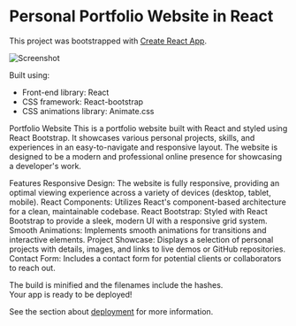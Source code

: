# Personal Portfolio Website in React

This project was bootstrapped with [Create React App](https://github.com/facebook/create-react-app).

![Screenshot](![Image](https://github.com/user-attachments/assets/e4660a2f-8fab-4a8f-a745-090a239e073b))

Built using:

- Front-end library: React
- CSS framework: React-bootstrap
- CSS animations library: Animate.css

Portfolio Website
This is a portfolio website built with React and styled using React Bootstrap. It showcases various personal projects, skills, and experiences in an easy-to-navigate and responsive layout. The website is designed to be a modern and professional online presence for showcasing a developer's work.

Features
Responsive Design: The website is fully responsive, providing an optimal viewing experience across a variety of devices (desktop, tablet, mobile).
React Components: Utilizes React's component-based architecture for a clean, maintainable codebase.
React Bootstrap: Styled with React Bootstrap to provide a sleek, modern UI with a responsive grid system.
Smooth Animations: Implements smooth animations for transitions and interactive elements.
Project Showcase: Displays a selection of personal projects with details, images, and links to live demos or GitHub repositories.
Contact Form: Includes a contact form for potential clients or collaborators to reach out.

The build is minified and the filenames include the hashes.\
Your app is ready to be deployed!

See the section about [deployment](https://facebook.github.io/create-react-app/docs/deployment) for more information.
